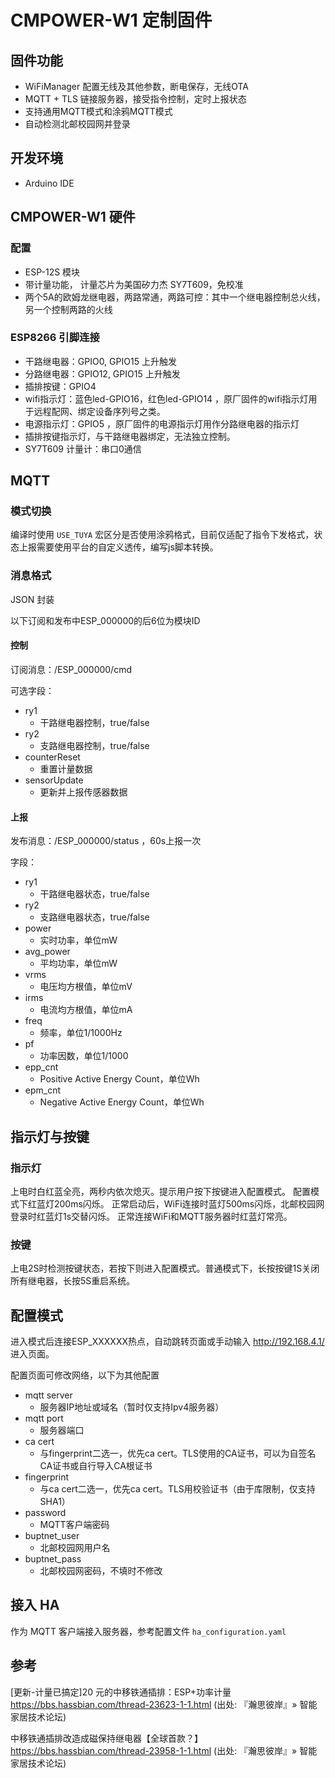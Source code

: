 # CMPOWER-W1 定制固件

## 固件功能

- WiFiManager 配置无线及其他参数，断电保存，无线OTA
- MQTT + TLS 链接服务器，接受指令控制，定时上报状态
- 支持通用MQTT模式和涂鸦MQTT模式
- 自动检测北邮校园网并登录

## 开发环境

- Arduino IDE

## CMPOWER-W1 硬件

### 配置

- ESP-12S 模块
- 带计量功能， 计量芯片为美国矽力杰 SY7T609，免校准
- 两个5A的欧姆龙继电器，两路常通，两路可控：其中一个继电器控制总火线，另一个控制两路的火线

### ESP8266 引脚连接

- 干路继电器：GPIO0, GPIO15 上升触发
- 分路继电器：GPIO12, GPIO15 上升触发
- 插排按键：GPIO4
- wifi指示灯：蓝色led-GPIO16，红色led-GPIO14 ，原厂固件的wifi指示灯用于远程配网、绑定设备序列号之类。
- 电源指示灯：GPIO5 ，原厂固件的电源指示灯用作分路继电器的指示灯
- 插排按键指示灯，与干路继电器绑定，无法独立控制。
- SY7T609 计量计：串口0通信

## MQTT

### 模式切换

编译时使用 `USE_TUYA` 宏区分是否使用涂鸦格式，目前仅适配了指令下发格式，状态上报需要使用平台的自定义透传，编写js脚本转换。

### 消息格式

JSON 封装

以下订阅和发布中ESP_000000的后6位为模块ID

#### 控制

订阅消息：/ESP_000000/cmd

可选字段：

- ry1
  - 干路继电器控制，true/false
- ry2
  - 支路继电器控制，true/false
- counterReset
  - 重置计量数据
- sensorUpdate
  - 更新并上报传感器数据

#### 上报

发布消息：/ESP_000000/status ，60s上报一次

字段：

- ry1
  - 干路继电器状态，true/false
- ry2
  - 支路继电器状态，true/false
- power
  - 实时功率，单位mW
- avg_power
  - 平均功率，单位mW
- vrms
  - 电压均方根值，单位mV
- irms
  - 电流均方根值，单位mA
- freq
  - 频率，单位1/1000Hz
- pf
  - 功率因数，单位1/1000
- epp_cnt
  - Positive Active Energy Count，单位Wh
- epm_cnt
  - Negative Active Energy Count，单位Wh

## 指示灯与按键

### 指示灯

上电时白红蓝全亮，两秒内依次熄灭。提示用户按下按键进入配置模式。
配置模式下红蓝灯200ms闪烁。
正常启动后，WiFi连接时蓝灯500ms闪烁，北邮校园网登录时红蓝灯1s交替闪烁。
正常连接WiFi和MQTT服务器时红蓝灯常亮。

### 按键

上电2S时检测按键状态，若按下则进入配置模式。普通模式下，长按按键1S关闭所有继电器，长按5S重启系统。

## 配置模式

进入模式后连接ESP_XXXXXX热点，自动跳转页面或手动输入 http://192.168.4.1/ 进入页面。

配置页面可修改网络，以下为其他配置

- mqtt server
  - 服务器IP地址或域名（暂时仅支持Ipv4服务器）
- mqtt port
  - 服务器端口
- ca cert
  - 与fingerprint二选一，优先ca cert。TLS使用的CA证书，可以为自签名CA证书或自行导入CA根证书
- fingerprint
  - 与ca cert二选一，优先ca cert。TLS用校验证书（由于库限制，仅支持SHA1）
- password
  - MQTT客户端密码
- buptnet_user
  - 北邮校园网用户名
- buptnet_pass
  - 北邮校园网密码，不填时不修改

## 接入 HA

作为 MQTT 客户端接入服务器，参考配置文件 `ha_configuration.yaml`

## 参考

[更新-计量已搞定]20 元的中移铁通插排：ESP+功率计量
https://bbs.hassbian.com/thread-23623-1-1.html
(出处: 『瀚思彼岸』» 智能家居技术论坛)

中移铁通插排改造成磁保持继电器【全球首款？】
https://bbs.hassbian.com/thread-23958-1-1.html
(出处: 『瀚思彼岸』» 智能家居技术论坛)
